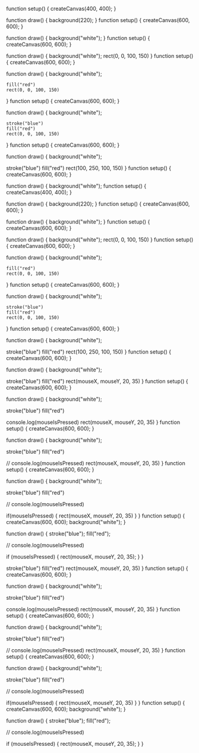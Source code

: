 function setup() {
  createCanvas(400, 400);
}

function draw() {
  background(220);
}
function setup() {
  createCanvas(600, 600);
}

function draw() {
  background("white");
}
function setup() {
  createCanvas(600, 600);
}

function draw() {
  background("white");
    rect(0, 0, 100, 150)
}
function setup() {
  createCanvas(600, 600);
}

function draw() {
  background("white");

    fill("red")
    rect(0, 0, 100, 150)
}
function setup() {
  createCanvas(600, 600);
}

function draw() {
  background("white");

    stroke("blue")
    fill("red")
    rect(0, 0, 100, 150)
}
function setup() {
  createCanvas(600, 600);
}

function draw() {
  background("white");

  stroke("blue")
  fill("red")
  rect(100, 250, 100, 150)
}
function setup() {
  createCanvas(600, 600);
}

function draw() {
  background("white");
function setup() {
  createCanvas(400, 400);
}

function draw() {
  background(220);
}
function setup() {
  createCanvas(600, 600);
}

function draw() {
  background("white");
}
function setup() {
  createCanvas(600, 600);
}

function draw() {
  background("white");
    rect(0, 0, 100, 150)
}
function setup() {
  createCanvas(600, 600);
}

function draw() {
  background("white");

    fill("red")
    rect(0, 0, 100, 150)
}
function setup() {
  createCanvas(600, 600);
}

function draw() {
  background("white");

    stroke("blue")
    fill("red")
    rect(0, 0, 100, 150)
}
function setup() {
  createCanvas(600, 600);
}

function draw() {
  background("white");

  stroke("blue")
  fill("red")
  rect(100, 250, 100, 150)
}
function setup() {
  createCanvas(600, 600);
}

function draw() {
  background("white");

  stroke("blue")
  fill("red")
  rect(mouseX, mouseY, 20, 35)
}
function setup() {
  createCanvas(600, 600);
}

function draw() {
  background("white");

  stroke("blue")
  fill("red")
  
  console.log(mouseIsPressed)
  rect(mouseX, mouseY, 20, 35)
}
function setup() {
  createCanvas(600, 600);
}

function draw() {
  background("white");

  stroke("blue")
  fill("red")
  
  // console.log(mouseIsPressed)
  rect(mouseX, mouseY, 20, 35)
}
function setup() {
  createCanvas(600, 600);
}

function draw() {
  background("white");

  stroke("blue")
  fill("red")
  
  // console.log(mouseIsPressed)
  
  if(mouseIsPressed) {
      rect(mouseX, mouseY, 20, 35)
  } 
}
function setup() {
  createCanvas(600, 600);
  background("white");
}

function draw() {
  stroke("blue");
  fill("red");

  // console.log(mouseIsPressed)

  if (mouseIsPressed) {
    rect(mouseX, mouseY, 20, 35);
  }
}

  stroke("blue")
  fill("red")
  rect(mouseX, mouseY, 20, 35)
}
function setup() {
  createCanvas(600, 600);
}

function draw() {
  background("white");

  stroke("blue")
  fill("red")
  
  console.log(mouseIsPressed)
  rect(mouseX, mouseY, 20, 35)
}
function setup() {
  createCanvas(600, 600);
}

function draw() {
  background("white");

  stroke("blue")
  fill("red")
  
  // console.log(mouseIsPressed)
  rect(mouseX, mouseY, 20, 35)
}
function setup() {
  createCanvas(600, 600);
}

function draw() {
  background("white");

  stroke("blue")
  fill("red")
  
  // console.log(mouseIsPressed)
  
  if(mouseIsPressed) {
      rect(mouseX, mouseY, 20, 35)
  } 
}
function setup() {
  createCanvas(600, 600);
  background("white");
}

function draw() {
  stroke("blue");
  fill("red");

  // console.log(mouseIsPressed)

  if (mouseIsPressed) {
    rect(mouseX, mouseY, 20, 35);
  }
}
